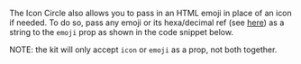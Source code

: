 The Icon Circle also allows you to pass in an HTML emoji in place of an icon if needed. To do so, pass any emoji or its hexa/decimal ref (see [here](https://www.w3schools.com/charsets/ref_emoji.asp)) as a string to the `emoji` prop as shown in the code snippet below.

NOTE: the kit will only accept `icon` or `emoji` as a prop, not both together.